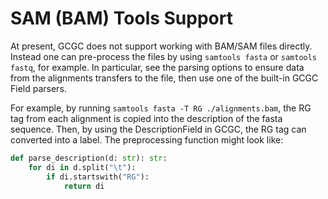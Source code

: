 # SAM (BAM) Tools Support

At present, GCGC does not support working with BAM/SAM files directly. Instead one can pre-process
the files by using `samtools fasta` or `samtools fastq`, for example. In particular, see the parsing
options to ensure data from the alignments transfers to the file, then use one of the built-in
GCGC Field parsers.

For example, by running `samtools fasta -T RG ./alignments.bam`, the RG tag from each alignment is
copied into the description of the fasta sequence. Then, by using the DescriptionField in GCGC, the
RG tag can converted into a label. The preprocessing function might look like:

```python
def parse_description(d: str): str:
    for di in d.split("\t"):
        if di.startswith("RG"):
            return di
```
